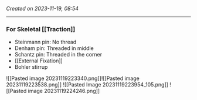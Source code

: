 *Created on 2023-11-19, 08:54* 

---
### For Skeletal [[Traction]] 
- Steinmann pin: No thread
- Denham pin: Threaded in middle
- Schantz pin: Threaded in the corner
- [[External Fixation]] 
- Bohler stirrup 

![[Pasted image 20231119223340.png]]![[Pasted image 20231119223538.png]]
![[Pasted Image 20231119223954_105.png]]
![[Pasted image 20231119224246.png]]